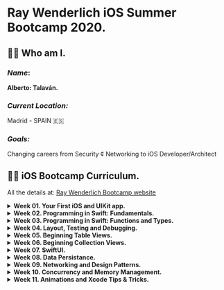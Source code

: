 # Ray Wenderlich iOS Summer Bootcamp 2020.

## 👨‍💻 Who am I.

### _Name_: 
**Alberto: Talaván.**

### _Current Location:_  
Madrid - SPAIN 🇪🇸  

### _Goals:_ 
Changing careers from Security ¢ Networking to iOS Developer/Architect

 
 ## 👨‍🎓 iOS Bootcamp Curriculum.
All the details at: [Ray Wenderlich Bootcamp website](https://www.raywenderlich.com/10408731-rw-bootcamp)

<details>
<summary><b>Week 01. Your First iOS and UIKit app.</b></summary>

- 📚 Lecture:
    - 📹 [Your first iOS and UIKit app.](https://www.raywenderlich.com/5993-your-first-ios-and-uikit-app)
- 📱 Assignment:
    - [Week 01 homework solution.](https://github.com/AlbertoTalavan/TS_RWbootcamp_2020/tree/master/Week01)

</details>


<details>
<summary><b>Week 02. Programming in Swift: Fundamentals.</b></summary>

- 📚 Lecture:
    - 📹 [Programming in Swift: Fundamentals.](https://www.raywenderlich.com/5539282-programming-in-swift-fundamentals)
- 📱 Assignment:
    - [Week 02 homework solution.](https://github.com/AlbertoTalavan/TS_RWbootcamp_2020/tree/master/Week02)

</details>


<details>
<summary><b>Week 03. Programming in Swift: Functions and Types.</b></summary>

- 📚 Lecture:
    - 📹 [Programming in Swift: Functions and Types.](https://www.raywenderlich.com/5429279-programming-in-swift-functions-and-types)
- 📱 Assignment:
    - [Week 03 homework solution.](https://github.com/AlbertoTalavan/TS_RWbootcamp_2020/tree/master/Week03)

</details>


<details>
<summary><b>Week 04. Layout, Testing and Debugging.</b></summary>

- 📚 Lectures:
    - 📹 [Beginning iOS Debugging.](https://www.raywenderlich.com/4681-beginning-ios-debugging)
    - 📹 [Layout in iOS.](https://www.raywenderlich.com/6849561-layout-in-ios)
- 📚 Article:
    - 📄 [Unit and UI Testing.](https://www.raywenderlich.com/960290-ios-unit-testing-and-ui-testing-tutorial)
- 📱 Assignment:
    - [Week 04 homework solution.](https://github.com/AlbertoTalavan/TS_RWbootcamp_2020/tree/master/Week04)

</details>


<details>
<summary><b>Week 05. Beginning Table Views.</b></summary>

- 📚 Lecture:
    - 📹 [Beginning Table Views.](https://www.raywenderlich.com/5995-beginning-table-views)
- 📱 Assignment:
    - [Week 05 homework solution.](https://github.com/AlbertoTalavan/TS_RWbootcamp_2020/tree/master/Week05)

</details>


<details>
<summary><b>Week 06. Beginning Collection Views.</b></summary>

- 📚 Lecture:
    - 📹 [Beginning Collection Views.](https://www.raywenderlich.com/5429927-beginning-collection-views)
- 📱 Assignment:
    - [Week 06 homework solution.](https://github.com/AlbertoTalavan/TS_RWbootcamp_2020/tree/master/Week06)

</details>


<details>
<summary><b>Week 07. SwiftUI.</b></summary>

- 📚 Lectures:
    - 📹 [Your First iOS and SwiftUI app.](https://www.raywenderlich.com/4919757-your-first-ios-and-swiftui-app)
    - 📹 [Your Second iOS and SwiftUI app.](https://www.raywenderlich.com/5662524-your-second-ios-and-swiftui-app)
    - 📹 [SwiftUI.](https://www.raywenderlich.com/4001741-swiftui)
- 📱 Assignment:
    - [Week 07 homework solution.](https://github.com/AlbertoTalavan/TS_RWbootcamp_2020/tree/master/Week07)

</details>


<details>
<summary><b>Week 08. Data Persistance.</b></summary>

- 📚 Lectures:
    - 📹 [Beginning Core Data.](https://www.raywenderlich.com/7104-beginning-core-data)
    - 📹 [Saving Data in iOS.](https://www.raywenderlich.com/5429634-saving-data-in-ios)
- 📚 Article (from Apple documentation):
    - 📝 [Setting up Core Data with Cloudkit.](https://developer.apple.com/documentation/coredata/mirroring_a_core_data_store_with_cloudkit/setting_up_core_data_with_cloudkit)
- 📚 Extra Articles:
    - 📝 [SOLID Principles Applied to Swift.](https://marcosantadev.com/solid-principles-applied-swift/)
    - 📝 [SOLID Design Principles using Swift (easier to understand).](https://medium.com/ios-expert-series-or-interview-series/solid-design-principle-using-swift-34bb1731cfb3)
- 📱 Assignment:
    - [Week 08 homework solution.](https://github.com/AlbertoTalavan/TS_RWbootcamp_2020/tree/master/Week08)

</details>


<details>
<summary><b>Week 09. Networking and Design Patterns.</b></summary>

- 📚 Lectures:
    - 📹 [Networking with URLSession.](https://www.raywenderlich.com/10376245-networking-with-urlsession)
    - 📹 [Fundamental iOS Design Patterns.](https://www.raywenderlich.com/1941154-fundamental-ios-design-patterns#c-rate)
- 📱 Assignment:
    - [Week 09 homework solution.](https://github.com/AlbertoTalavan/TS_RWbootcamp_2020/tree/master/Week09)

</details>


<details>
<summary><b>Week 10. Concurrency and Memory Management.</b></summary>

- 📚 Lecture:
    - 📹 [iOS Concurrency with GCD and Operations.](https://www.raywenderlich.com/9461083-ios-concurrency-with-gcd-and-operations)
    - 📹 [ARC & Memory Management.](https://www.raywenderlich.com/966538-arc-and-memory-management-in-swift)
- 📚 Extra Lecture:   
    - 📝 [Swift´s Closure capturing mechanics (by: John Sundell).](https://www.swiftbysundell.com/articles/swifts-closure-capturing-mechanics/)
- 📱 Assignment:
    - [Week 10 homework solution.](https://github.com/AlbertoTalavan/TS_RWbootcamp_2020/tree/master/Week10)

</details>


<details>
<summary><b>Week 11. Animations and Xcode Tips & Tricks.</b></summary>

- 📚 Lectures:
    - 📹 [Beginning iOS Animations.](https://www.raywenderlich.com/10523008-beginning-ios-animations)
    - 📹 [Xcode Tips & Tricks.](https://www.raywenderlich.com/3199-xcode-tips-and-tricks)
- 📚 Extra Lectures:
    - 🎥 [Intermediate iOS Animations.](https://www.raywenderlich.com/4226-intermediate-ios-animations)
    - 🎥 [iOS Views and Animations: Learning by Stealing(PRO).](https://www.raywenderlich.com/267496-ios-views-and-animations-learning-by-stealing)
- 📱 Assignment:
    - [Week 11 homework solution.](https://github.com/AlbertoTalavan/TS_RWbootcamp_2020/tree/master/Week11)

</details>

